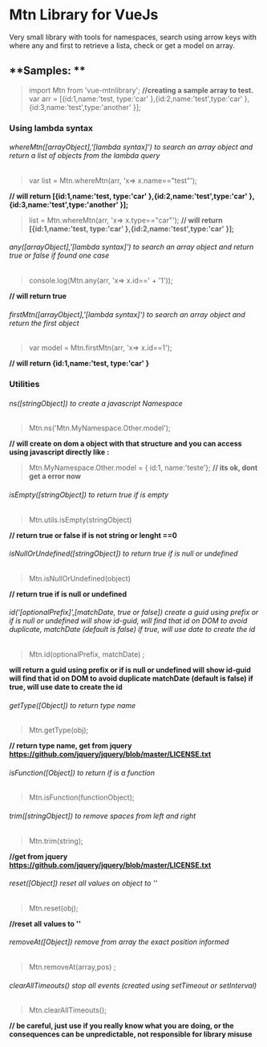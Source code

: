 # Mtn Library for VueJs
Very small library with tools for namespaces, search using arrow keys with where any and first to retrieve a lista, check or get a model on array.

## **Samples: **
> import Mtn from 'vue-mtnlibrary';
**//creating a sample array to test.**
>var arr = [{id:1,name:'test, type:'car' },{id:2,name:'test',type:'car' },{id:3,name:'test',type:'another' }];

### **Using lambda syntax**

###### whereMtn([arrayObject],'[lambda syntax]') to search an array object and return a list of objects from the lambda query
>var list = Mtn.whereMtn(arr, 'x=> x.name=="test"');

**// will return [{id:1,name:'test, type:'car' },{id:2,name:'test',type:'car' },{id:3,name:'test',type:'another' }];**

>list = Mtn.whereMtn(arr, 'x=> x.type=="car"');
**// will return [{id:1,name:'test, type:'car' },{id:2,name:'test',type:'car' }];**

###### any([arrayObject],'[lambda syntax]') to search an array object and return true or false if found one case
>console.log(Mtn.any(arr, 'x=> x.id==' + '1'));

**// will return true**


###### firstMtn([arrayObject],'[lambda syntax]') to search an array object and return the first object
>var model = Mtn.firstMtn(arr, 'x=> x.id==1');

**// will return {id:1,name:'test, type:'car' }**


### Utilities

###### ns([stringObject]) to create a javascript Namespace
>Mtn.ns('Mtn.MyNamespace.Other.model');

**// will create on dom a object with that structure and you can access using javascript directly like :**
>Mtn.MyNamespace.Other.model = { id:1, name:'teste'}; 
**// its ok, dont get a error now**


###### isEmpty([stringObject]) to return true if is empty
>Mtn.utils.isEmpty(stringObject) 

**// return true or false if is not string or lenght ==0**


###### isNullOrUndefined([stringObject]) to return true if is null or undefined
>Mtn.isNullOrUndefined(object) 

**// return true if is null or undefined**


###### id('[optionalPrefix]',[matchDate, true or false]) create a guid using prefix or if is null or undefined will show id-guid, will find that id on DOM to avoid duplicate,  matchDate (default is false) if true, will use date to create the id
>Mtn.id(optionalPrefix, matchDate) ; 

**will return a guid using prefix or if is null or undefined will show id-guid
will find that id on DOM to avoid duplicate
matchDate (default is false) if true, will use date to create the id**


###### getType([Object]) to return type name
>Mtn.getType(obj);

**// return type name, get from jquery https://github.com/jquery/jquery/blob/master/LICENSE.txt**


###### isFunction([Object]) to return if is a function
>Mtn.isFunction(functionObject); 




###### trim([stringObject]) to remove spaces from left and right
>Mtn.trim(string); 

**//get from jquery https://github.com/jquery/jquery/blob/master/LICENSE.txt**


###### reset([Object]) reset all values on object to ''
>Mtn.reset(obj);

**//reset all values to ''**


###### removeAt([Object]) remove from array the exact position informed
>Mtn.removeAt(array,pos) ; 

###### clearAllTimeouts() stop all events (created using setTimeout or setInterval)
>Mtn.clearAllTimeouts(); 

**// be careful, just use if you really know what you are doing, or the consequences can be unpredictable, not responsible for library misuse**